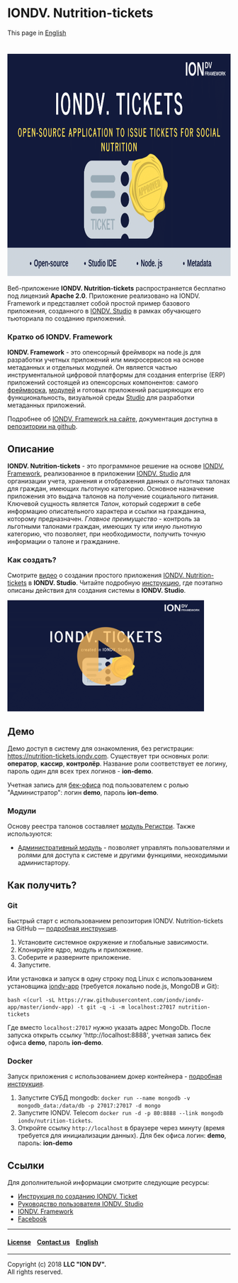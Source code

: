 # IONDV. Nutrition-tickets

This page in [English](/README.md)

<h1 align="center"> <a href="https://www.iondv.com/"><img src="/nutrition_tickets.png" height="500px" alt="IONDV. Framework nutrition tickets" align="center"></a>
</h1>  

Веб-приложение **IONDV. Nutrition-tickets** распространяется бесплатно под лицензий **Apache 2.0**. Приложение реализовано на IONDV. Framework и представляет собой простой пример базового приложения, созданного в [IONDV. Studio](https://github.com/iondv/studio/blob/master/readme_ru.md) в рамках обучающего тьюториала по созданию приложений.

### Кратко об IONDV. Framework

**IONDV. Framework** - это опенсорный фреймворк на node.js для разработки учетных приложений 
или микросервисов на основе метаданных и отдельных модулей. Он является частью 
инструментальной цифровой платформы для создания enterprise 
(ERP) приложений состоящей из опенсорсных компонентов: самого [фреймворка](https://github.com/iondv/framework), 
[модулей](https://github.com/topics/iondv-module) и готовых приложений расширяющих его 
функциональность, визуальной среды [Studio](https://github.com/iondv/studio) для 
разработки метаданных приложений.

Подробнее об [IONDV. Framework на сайте](https://iondv.com), документация доступна в [репозитории на github](https://github.com/iondv/framework/blob/master/docs/en/index.md).

## Описание 

**IONDV. Nutrition-tickets** - это программное решение на основе [IONDV. Framework](https://iondv.com), реализованное в приложении [IONDV. Studio](https://github.com/iondv/studio/blob/master/readme_ru.md) для организации учета, хранения и отображения данных о льготных талонах для граждан, имеющих льготную категорию. Основное назначение приложения это выдача талонов на получение социального питания.
Ключевой сущность является *Талон*, который содержит в себе информацию описательного характера и ссылки на гражданина, которому предназначен. 
*Главное преимущество* - контроль за льготными талонами граждан, имеющих ту или иную льнотную категорию, что позволяет, при необходимости, получить точную информации о талоне и гражданине.

### Как создать? 

Смотрите [видео](https://www.youtube.com/watch?v=e201ko9fkQ8&t=331s) о создании простого приложения [IONDV. Nutrition-tickets](https://github.com/iondv/nutrition-tickets) в **IONDV. Studio**. Читайте подробную [инструкцию](https://github.com/iondv/nutrition-tickets/blob/master/tutorial/ru/index.md), где поэтапно описаны действия для создания системы в **IONDV. Studio**.

<a href="https://www.youtube.com/watch?v=e201ko9fkQ8&t=331s" target="_blank"><img src="/tickets_video.png" height="250px" alt="" title=""></a>

## Демо

Демо доступ в систему для ознакомления, без регистрации: https://nutrition-tickets.iondv.com. Существует три основных роли: **оператор**, **кассир**, **контролёр**. Название роли соответствует ее логину, пароль один для всех трех логинов - **ion-demo**. 

Учетная запись для [бек-офиса](https://nutrition-tickets.iondv.com/registry) под пользователем с ролью "Администратор": логин **demo**, пароль **ion-demo**. 

### Модули

Основу реестра талонов составляет [модуль Регистри](https://github.com/iondv/registry). 
Также используются: 

* [Административный модуль](https://github.com/iondv/ionadmin) - позволяет управлять пользователями и ролями для доступа к системе и другими функциями, неоходимыми администартору.  

## Как получить?  

### Git

Быстрый старт с использованием репозитория IONDV. Nutrition-tickets на GitHub — [подробная инструкция](https://github.com/iondv/framework/blob/master/docs/ru/readme.md#быстрый-старт-с-использованием-репозитория).  

1. Установите системное окружение и глобальные зависимости.
2. Клонируйте ядро, модуль и приложение.
3. Соберите и разверните приложение.
4. Запустите.

Или установка и запуск в одну строку под Linux с использованием установщика [iondv-app](https://github.com/iondv/iondv-app) (требуется локально node.js, MongoDB и Git):
```
bash <(curl -sL https://raw.githubusercontent.com/iondv/iondv-app/master/iondv-app) -t git -q -i -m localhost:27017 nutrition-tickets
```
Где вместо `localhost:27017` нужно указать адрес MongoDb. После запуска открыть ссылку 'http://localhost:8888', учетная запись бек офиса **demo**, пароль **ion-demo**.

### Docker

Запуск приложения с использованием докер контейнера - [подробная инструкция](https://hub.docker.com/r/iondv/nutrition-tickets).

1. Запустите СУБД mongodb: `docker run --name mongodb -v mongodb_data:/data/db -p 27017:27017 -d mongo`
2. Запустите IONDV. Telecom `docker run -d -p 80:8888 --link mongodb iondv/nutrition-tickets`.
3. Откройте ссылку `http://localhost` в браузере через минуту (время требуется для инициализации данных). Для бек офиса логин: **demo**, пароль: **ion-demo** 

## Ссылки

Для дополнительной информации смотрите следующие ресурсы:

* [Инструкция по созданию IONDV. Ticket](tutorial/ru/index.md)
* [Руководство пользователя IONDV. Studio](https://github.com/iondv/studio/tree/master/manuals/RP_studio.docx)
* [IONDV. Framework](https://iondv.com/) 
* [Facebook](https://www.facebook.com/iondv/)

--------------------------------------------------------------------------  


#### [License](/LICENSE) &ensp; [Contact us](https://iondv.com/contacts) &ensp; [English](/README.md)          
<div><img src="https://mc.iondv.com/watch/github/docs/ticket-en" style="position:absolute; left:-9999px;" height=1 width=1 alt="iondv metrics"></div>


--------------------------------------------------------------------------  

Copyright (c) 2018 **LLC "ION DV".**  
All rights reserved.
